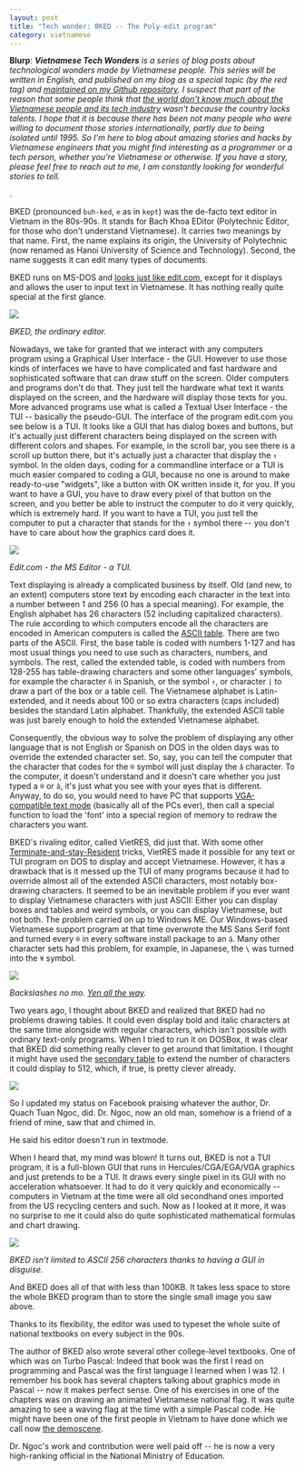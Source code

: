 ```yaml
---
layout: post
title: "Tech wonder: BKED -- The Poly-edit program"
category: vietnamese
---
```


**Blurp**: _**Vietnamese Tech Wonders** is a series of blog posts about technological wonders made by Vietnamese people. This series will be written in English, and published on my blog as a special topic (by the red tag) and [maintained on my Github repository](https://github.com/htruong/vietnamese_tech_wonders/). I suspect that part of the reason that some people think that [the world don't know much about the Vietnamese people and its tech industry](https://huyenchip.com/vietnamese/) wasn't because the country lacks talents. I hope that it is because there has been not many people who were willing to document those stories internationally, partly due to being isolated until 1995. So I'm here to blog about amazing stories and hacks by Vietnamese engineers that you might find interesting as a programmer or a tech person, whether you're Vietnamese or otherwise. If you have a story, please feel free to reach out to me, I am constantly looking for wonderful stories to tell._


.

BKED (pronounced `buh-ked`, `e` as in `kept`) was the de-facto text editor in Vietnam in the 80s-90s. It stands for Bach Khoa EDitor (Polytechnic Editor, for those who don't understand Vietnamese). It carries two meanings by that name. First, the name explains its origin, the University of Polytechnic (now renamed as Hanoi University of Science and Technology). Second, the name suggests it can edit many types of documents.

BKED runs on MS-DOS and [looks just like edit.com](https://i.imgur.com/RZN50oS.jpg), except for it displays and allows the user to input text in Vietnamese. It has nothing really quite special at the first glance.

![](/assets/posts-images/bked/bked1.png)

_BKED, the ordinary editor._

Nowadays, we take for granted that we interact with any computers program using a Graphical User Interface - the GUI. However to use those kinds of interfaces we have to have complicated and fast hardware and sophisticated software that can draw stuff on the screen. Older computers and programs don't do that. They just tell the hardware what text it wants displayed on the screen, and the hardware will display those texts for you. More advanced programs use what is called a Textual User Interface - the TUI -- basically the pseudo-GUI. The interface of the program edit.com you see below is a TUI. It looks like a GUI that has dialog boxes and buttons, but it's actually just different characters being displayed on the screen with different colors and shapes. For example, in the scroll bar, you see there is a scroll up button there, but it's actually just a character that display the `↑` symbol. In the olden days, coding for a commandline interface or a TUI is much easier compared to coding a GUI, because no one is around to make ready-to-use "widgets", like a button with OK written inside it,  for you. If you want to have a GUI, you have to draw every pixel of that button on the screen, and you better be able to instruct the computer to do it very quickly, which is extremely hard. If you want to have a TUI, you just tell the computer to put a character that stands for the `↑` symbol there -- you don't have to care about how the graphics card does it.

![](/assets/posts-images/bked/msedit.png)

_Edit.com - the MS Editor - a TUI._

Text displaying is already a complicated business by itself. Old (and new, to an extent) computers store text by encoding each character in the text into a number between 1 and 256 (0 has a special meaning). For example, the English alphabet has 26 characters (52 including capitalized characters). The rule according to which computers encode all the characters are encoded in American computers is called the [ASCII table](https://www.asciitable.com/). There are two parts of the ASCII. First, the base table is coded with numbers 1-127 and has most usual things you need to use such as characters, numbers, and symbols. The rest, called the extended table, is coded with numbers from 128-255 has table-drawing characters and some other languages' symbols, for example the character `ñ` in Spanish, or the symbol `↑`, or character `|` to draw a part of the box or a table cell. The Vietnamese alphabet is Latin-extended, and it needs about 100 or so extra characters (caps included) besides the standard Latin alphabet. Thankfully, the extended ASCII table was just barely enough to hold the extended Vietnamese alphabet.

Consequently, the obvious way to solve the problem of displaying any other language that is not English or Spanish on DOS in the olden days was to override the extended character set. So, say, you can tell the computer that the character that codes for the `®` symbol will just display the `â` character. To the computer, it doesn't understand and it doesn't care whether you just typed a `®` or `â`, it's just what you see with your eyes that is different. Anyway, to do so, you would need to have PC that supports [VGA-compatible text mode](https://en.wikipedia.org/wiki/VGA-compatible_text_mode) (basically all of the PCs ever), then call a special function to load the 'font' into a special region of memory to redraw the characters you want. 

BKED's rivaling editor, called VietRES, did just that. With some other [Terminate-and-stay-Resident](https://en.wikipedia.org/wiki/Terminate_and_stay_resident_program) tricks, VietRES made it possible for any text or TUI program on DOS to display and accept Vietnamese. However, it has a drawback that is it messed up the TUI of many programs because it had to override almost all of the extended ASCII characters, most notably box-drawing characters. It seemed to be an inevitable problem if you ever want to display Vietnamese characters with just ASCII: Either you can display boxes and tables and weird symbols, or you can display Vietnamese, but not both. The problem carried on up to Windows ME. Our Windows-based Vietnamese support program at that time overwrote the MS Sans Serif font and turned every `®` in every software install package to an `â`. Many other character sets had this problem, for example, in Japanese, the `\` was turned into the `¥` symbol.

![](/assets/posts-images/bked/yen.png)

_Backslashes no mo. [Yen all the way](https://superuser.com/questions/1167662/why-is-windows-10-displaying-as-%C2%A5-on-the-command-line/1167665)._

Two years ago, I thought about BKED and realized that BKED had no problems drawing tables. It could even display bold and italic characters at the same time alongside with regular characters, which isn't possible with ordinary text-only programs. When I tried to run it on DOSBox, it was clear that BKED did something really clever to get around that limitation. I thought it might have used the [secondary table](http://webpages.charter.net/danrollins/techhelp/0155.HTM) to extend the number of characters it could display to 512, which, if true, is pretty clever already. 

![](/assets/posts-images/bked/bked2.png)


So I updated my status on Facebook praising whatever the author, Dr. Quach Tuan Ngoc, did. Dr. Ngoc, now an old man, somehow is a friend of a friend of mine, saw that and chimed in. 

He said his editor doesn't run in textmode. 

When I heard that, my mind was blown! It turns out, BKED is not a TUI program, it is a full-blown GUI that runs in Hercules/CGA/EGA/VGA graphics and just pretends to be a TUI. It draws every single pixel in its GUI with no acceleration whatsoever. It had to do it very quickly and economically -- computers in Vietnam at the time were all old secondhand ones imported from the US recycling centers and such. Now as I looked at it more, it was no surprise to me it could also do quite sophisticated mathematical formulas and chart drawing.

![](/assets/posts-images/bked/bked3.jpg)

_BKED isn't limited to ASCII 256 characters thanks to having a GUI in disguise._

And BKED does all of that with less than 100KB. It takes less space to store the whole BKED program than to store the single small image you saw above.

Thanks to its flexibility, the editor was used to typeset the whole suite of national textbooks on every subject in the 90s.

The author of BKED also wrote several other college-level textbooks. One of which was on Turbo Pascal: Indeed that book was the first I read on programming and Pascal was the first language I learned when I was 12. I remember his book has several chapters talking about graphics mode in Pascal -- now it makes perfect sense. One of his exercises in one of the chapters was on drawing an animated Vietnamese national flag. It was quite amazing to see a waving flag at the time with a simple Pascal code. He might have been one of the first people in Vietnam to have done which we call now [the demoscene](https://en.wikipedia.org/wiki/Demoscene).

Dr. Ngoc's work and contribution were well paid off -- he is now a very high-ranking official in the National Ministry of Education.
